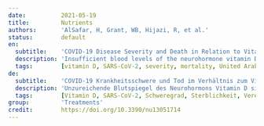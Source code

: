 ```yaml
---
date:          2021-05-19
title:         Nutrients
authors:       'AlSafar, H, Grant, WB, Hijazi, R, et al.'
status:        default
en:
  subtitle:    'COVID-19 Disease Severity and Death in Relation to Vitamin D Status among SARS-CoV-2-Positive UAE Residents'
  description: 'Insufficient blood levels of the neurohormone vitamin D are associated with increased risk of COVID-19 severity and mortality. Despite the global rollout of vaccinations and promising preliminary results, the focus remains on additional preventive measures to manage COVID-19. Results conflict on vitamin D’s plausible role in preventing and treating COVID-19. We examined the relation between vitamin D status and COVID-19 severity and mortality among the multiethnic population of the United Arab Emirates. Our observational study used data for 522 participants who tested positive for SARS-CoV-2 at one of the main hospitals in Abu Dhabi and Dubai. Only 464 of those patients were included for data analysis. Demographic and clinical data were retrospectively analyzed. Serum samples immediately drawn at the first hospital visit were used to measure serum 25-hydroxyvitamin D [25(OH)D] concentrations through automated electrochemiluminescence. Levels < 12 ng/mL were significantly associated with higher risk of severe COVID-19 infection and of death. Age was the only other independent risk factor, whereas comorbidities and smoking did not contribute to the outcomes upon adjustment. Sex of patients was not an important predictor for severity or death. Our study is the first conducted in the UAE to measure 25(OH)D levels in SARS-CoV-2-positive patients and confirm the association of levels < 12 ng/mL with COVID-19 severity and mortality.'
  tags:        [vitamin D, SARS-CoV-2, severity, mortality, United Arab Emirates]
de:
  subtitle:    'COVID-19 Krankheitsschwere und Tod im Verhältnis zum Vitamin-D-Status bei SARS-CoV-2-positiven Einwohnern der Vereinigten Arabischen Emirate'
  description: 'Unzureichende Blutspiegel des Neurohormons Vitamin D sind mit einem erhöhten Risiko für den Schweregrad und die Sterblichkeit von COVID-19 verbunden. Trotz der weltweiten Einführung von Impfungen und vielversprechender vorläufiger Ergebnisse liegt der Schwerpunkt nach wie vor auf zusätzlichen Präventivmaßnahmen zur Behandlung von COVID-19. Die Ergebnisse zur plausiblen Rolle von Vitamin D bei der Prävention und Behandlung von COVID-19 sind widersprüchlich. Wir untersuchten den Zusammenhang zwischen dem Vitamin-D-Status und dem Schweregrad und der Sterblichkeit von COVID-19 in der multiethnischen Bevölkerung der Vereinigten Arabischen Emirate. In unserer Beobachtungsstudie wurden die Daten von 522 Teilnehmern verwendet, die in einem der wichtigsten Krankenhäuser in Abu Dhabi und Dubai positiv auf SARS-CoV-2 getestet wurden. Nur 464 dieser Patienten wurden für die Datenanalyse berücksichtigt. Die demografischen und klinischen Daten wurden retrospektiv ausgewertet. Anhand von Serumproben, die unmittelbar beim ersten Krankenhausbesuch entnommen wurden, wurde die Serumkonzentration von 25-Hydroxyvitamin D [25(OH)D] mittels automatischer Elektrochemilumineszenz gemessen. Werte < 12 ng/ml waren signifikant mit einem höheren Risiko einer schweren COVID-19-Infektion und des Todes verbunden. Das Alter war der einzige weitere unabhängige Risikofaktor, während Komorbiditäten und Rauchen nach Adjustierung nicht zu den Ergebnissen beitrugen. Das Geschlecht der Patienten war kein wichtiger Prädiktor für den Schweregrad oder den Tod. Unsere Studie ist die erste in den Vereinigten Arabischen Emiraten durchgeführte Studie zur Messung des 25(OH)D-Spiegels bei SARS-CoV-2-positiven Patienten und bestätigt die Assoziation von Werten < 12 ng/ml mit dem Schweregrad der COVID-19-Infektion und der Sterblichkeit.' 
  tags:        [Vitamin D, SARS-CoV-2, Schweregrad, Sterblichkeit, Vereinigte Arabische Emirate]
group:         'Treatments'
credit:        https://doi.org/10.3390/nu13051714
---
```

